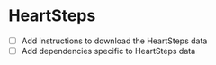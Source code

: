 # HeartSteps

- [ ] Add instructions to download the HeartSteps data
- [ ] Add dependencies specific to HeartSteps data
